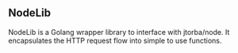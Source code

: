NodeLib
---

NodeLib is a Golang wrapper library to interface with jtorba/node. It encapsulates the HTTP request flow into simple to use functions.


